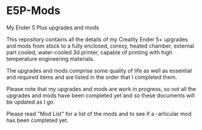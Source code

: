 # E5P-Mods
My Ender 5 Plus upgrades and mods

This repository contains all the details of my Creality Ender 5+ upgrades and mods from stock to a fully enclosed, corexy, heated chamber, external part cooled, water-cooled 3d printer, capable of printing with high temperature engineering materials.

The upgrades and mods comprise some quality of life as well as essential and required items and are listed in the order that I completed them.

Please note that my upgrades and mods are work in progress, so not all the upgrades and mods have been completed yet and so these documents will be updated as I go.

Please read "Mod List" for a list of the mods and to see if a -articular mod has been completed yet.
